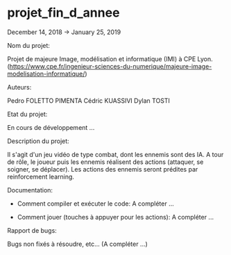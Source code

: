 # projet_fin_d_annee

December 14, 2018   ->    January 25, 2019


Nom du projet:

Projet de majeure Image, modélisation et informatique (IMI) à CPE Lyon.
(https://www.cpe.fr/ingenieur-sciences-du-numerique/majeure-image-modelisation-informatique/)



Auteurs:

Pedro FOLETTO PIMENTA
Cédric KUASSIVI
Dylan TOSTI




Etat du projet:

En cours de développement ...





Description du projet:

Il s'agit d'un jeu vidéo de type combat, dont les ennemis sont des IA. A tour de rôle, le joueur puis les ennemis réalisent des actions (attaquer, se soigner, se déplacer). Les actions des ennemis seront prédites par reinforcement learning.





Documentation:

* Comment compiler et exécuter le code:
A compléter ...

* Comment jouer (touches à appuyer pour les actions):
A compléter ...







Rapport de bugs:

Bugs non fixés à résoudre, etc... (A compléter ...)